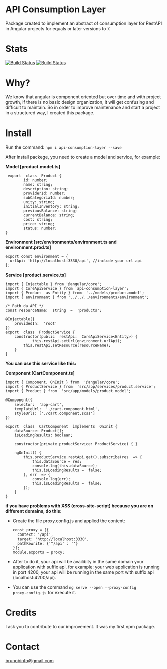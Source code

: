 # API Consumption Layer
Package created to implement an abstract of consumption layer for RestAPI in Angular projects for equals or later versions to 7.

# Stats
[![Build Status](https://img.shields.io/npm/dm/api-consumption-layer.svg)](https://www.npmjs.com/package/api-consumption-layer)
[![Build Status](https://img.shields.io/npm/v/api-consumption-layer.svg)](https://www.npmjs.com/package/api-consumption-layer)

# Why?
We know that angular is component oriented but over time and with project growth, if there is no basic design organization, it will get confusing and difficult to maintain. So in order to improve maintenance and start a project in a structured way, I created this package.

# Install
Run the command: `npm i api-consumption-layer --save`

After install packege, you need to create a model and service, for example:

**Model [product.model.ts]**

     export  class  Product {
		    id: number;
		    name: string;
		    description: string;
		    providerId: number;
		    subCategoriaId: number;
		    unity: string;
		    initialInventory: string;
		    previousBalance: string;
		    currentBalance: string;
		    cost: string;
		    price: string;
		    status: number;
    }

**Environment [src/environments/environment.ts and environment.prod.ts]**

    export const environment = {
      urlApi: 'http://localhost:3330/api', //include your url api
    };

**Service [product.service.ts]**

    import { Injectable } from '@angular/core';
	import { CoreApiService } from 'api-consumption-layer';
    import { Product  as Entity } from  '../models/product.model';
    import { environment } from '../../../environments/environment';
    
    /* Path da API */
    const resourceName:  string  =  'products';
    
    @Injectable({
	    providedIn:  'root'
    })
    export  class  ProductService {
	    constructor(public  restApi:  CoreApiService<Entity>) {
	    	    this.restApi.setUrl(environment.urlApi);
		    this.restApi.setResource(resourceName);
	    }
    }

**You can use this service like this:**

**Component [CartComponent.ts]**

    import { Component, OnInit } from  '@angular/core';
    import { ProductService } from  'src/app/services/product.service';
    import { Product } from  'src/app/models/product.model';

    @Component({
	    selector:  'app-cart',
	    templateUrl:  './cart.component.html',
	    styleUrls: ['./cart.component.scss']
    })
    
    export  class  CartComponent  implements  OnInit {
	    dataSource: Product[];
	    isLoadingResults: boolean;
    
	    constructor(private productService: ProductService) { }
    
	    ngOnInit() {
		    this.productService.restApi.get().subscribe(res  => {
			    this.dataSource = res;
			    console.log(this.dataSource);
			    this.isLoadingResults =  false;
		    }, err  => {
			    console.log(err);
			    this.isLoadingResults =  false;
		    });
	    }
    }


**if you have problems with XSS (cross-site-script) because you are on different domains, do this:**

- Create the file proxy.config.js and applied the content:
	
      const proxy = [{
        context: '/api',
    	target: 'http://localhost:3330',
    	pathRewrite: {'^/api' : ''}
      }];
      module.exports = proxy;
	
- After to do it, your api will be availibity in the same domain your application with suffix api, for example: your web application is running in port 4200, your api will be running in the same port with suffix api (localhost:4200/api).
- You can use the command `ng serve --open --proxy-config proxy.config.js` for execute it.

# Credits
I ask you to contribute to our improvement. It was my first npm package.

# Contact
brunobinfo@gmail.com
